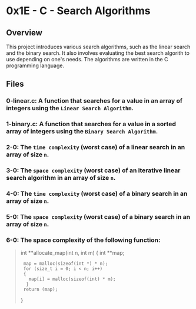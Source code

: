 # 0x1E - C - Search Algorithms

## Overview
This project introduces various search algorithms, such as the linear search and the binary search. It also involves evaluating the best search algorith to use depending on one's needs. The algorithms are written in the C programming language.

## Files

### 0-linear.c: A function that searches for a value in an array of integers using the `Linear Search Algorithm`.

### 1-binary.c: A function that searches for a value in a sorted array of integers using the `Binary Search Algorithm`.

### 2-0: The `time complexity` (worst case) of a linear search in an array of size `n`.

### 3-0: The `space complexity` (worst case) of an iterative linear search algorithm in an array of size `n`.

### 4-0: The `time complexity` (worst case) of a binary search in an array of size `n`.

### 5-0: The `space complexity` (worst case) of a binary search in an array of size `n`.

### 6-0: The space complexity of the following function:
 > int **allocate_map(int n, int m)
 > {
 >	int **map;
 >
 >    	map = malloc(sizeof(int *) * n);
 >   	for (size_t i = 0; i < n; i++)
 >   	{
 >		  map[i] = malloc(sizeof(int) * m);
 >       }
 >   	return (map);
 > }